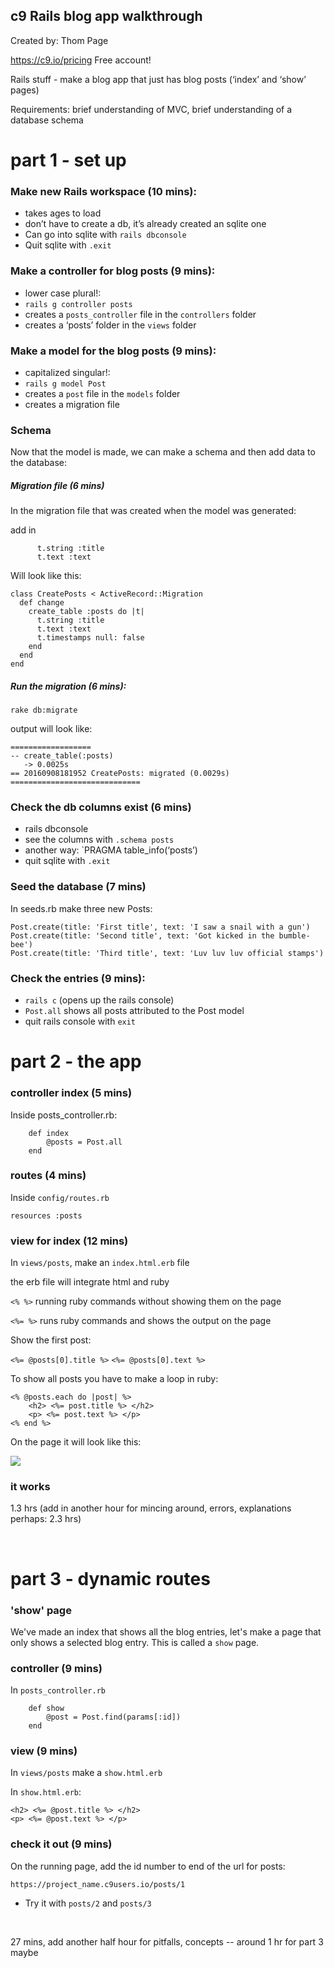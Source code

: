 
## c9 Rails blog app walkthrough

Created by: Thom Page

https://c9.io/pricing Free account!

Rails stuff - make a blog app that just has blog posts (‘index’ and ‘show’ pages)

Requirements: brief understanding of MVC, brief understanding of a database schema

# part 1 - set up

### Make new Rails workspace (10 mins):
* takes ages to load
* don’t have to create a db, it’s already created an sqlite one
* Can go into sqlite with `rails dbconsole`
* Quit sqlite with `.exit`


### Make a controller for blog posts (9 mins):
* lower case plural!:
* `rails g controller posts`
* creates a `posts_controller` file in the `controllers` folder
* creates a ‘posts’ folder in the `views` folder

### Make a model for the blog posts (9 mins):

* capitalized singular!:
* `rails g model Post`
* creates a `post` file in the `models` folder
* creates a migration file


### Schema

Now that the model is made, we can make a schema and then add data to the database:

##### Migration file (6 mins)

In the migration file that was created when the model was generated:

add in
```
      t.string :title
      t.text :text
```

Will look like this:
```
class CreatePosts < ActiveRecord::Migration
  def change
    create_table :posts do |t|
      t.string :title
      t.text :text
      t.timestamps null: false
    end
  end
end
```

##### Run the migration (6 mins):

`rake db:migrate`

output will look like:

```
==================
-- create_table(:posts)
   -> 0.0025s
== 20160908181952 CreatePosts: migrated (0.0029s) =============================
```

### Check the db columns exist (6 mins)

* rails dbconsole
* see the columns with `.schema posts`
* another way: `PRAGMA table_info(‘posts’)
* quit sqlite with `.exit`


### Seed the database (7 mins)

In seeds.rb make three new Posts:

```
Post.create(title: 'First title', text: 'I saw a snail with a gun')
Post.create(title: 'Second title', text: 'Got kicked in the bumble-bee')
Post.create(title: 'Third title', text: 'Luv luv luv official stamps')
```

### Check the entries (9 mins):

* `rails c` (opens up the rails console)
* `Post.all` shows all posts attributed to the Post model
* quit rails console with `exit`


# part 2 - the app

### controller index (5 mins)

Inside posts_controller.rb:

```
    def index
        @posts = Post.all
    end
```
### routes (4 mins)

Inside `config/routes.rb`

```
resources :posts
```


### view for index (12 mins)

In `views/posts`, make an `index.html.erb` file

the erb file will integrate html and ruby

`<% %>` running ruby commands without showing them on the page

`<%= %>` runs ruby commands and shows the output on the page

Show the first post:

`<%= @posts[0].title %>`
`<%= @posts[0].text %>`

To show all posts you have to make a loop in ruby:

```
<% @posts.each do |post| %>
    <h2> <%= post.title %> </h2>
    <p> <%= post.text %> </p>
<% end %>
```

On the page it will look like this:

![](https://i.imgur.com/uWJzrLP.png)

### it works


1.3 hrs (add in another hour for mincing around, errors, explanations perhaps: 2.3 hrs)


<br>


# part 3 - dynamic routes

### 'show' page

We've made an index that shows all the blog entries, let's make a page that only shows a selected blog entry. This is called a `show` page.

### controller (9 mins)

In `posts_controller.rb`

```
    def show
        @post = Post.find(params[:id])
    end
```

### view (9 mins)
In `views/posts` make a `show.html.erb`

In `show.html.erb`:

```
<h2> <%= @post.title %> </h2>
<p> <%= @post.text %> </p>
```


### check it out (9 mins)

On the running page, add the id number to end of the url for posts:


```
https://project_name.c9users.io/posts/1
```

* Try it with `posts/2` and `posts/3`

<br>

27 mins, add another half hour for pitfalls, concepts -- around 1 hr for part 3 maybe
